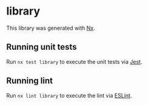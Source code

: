 # library

This library was generated with [Nx](https://nx.dev).

## Running unit tests

Run `nx test library` to execute the unit tests via [Jest](https://jestjs.io).

## Running lint

Run `nx lint library` to execute the lint via [ESLint](https://eslint.org/).
